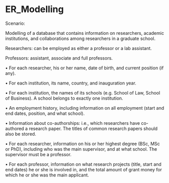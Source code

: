 # ER_Modelling

Scenario:

Modelling of a database that contains information on researchers, academic institutions, and collaborations among researchers in a graduate school.

Researchers: can be employed as either a professor or a lab assistant.

Professors: assistant, associate and full professors.

• For each researcher, his or her name, date of birth, and current position (if any).

• For each institution, its name, country, and inauguration year.

• For each institution, the names of its schools (e.g. School of Law, School of Business). A school belongs to exactly
one institution.

• An employment history, including information on all employment (start and end dates, position, and what
school).

• Information about co-authorships: i.e., which researchers have co-authored a research paper. The titles of
common research papers should also be stored.

• For each researcher, information on his or her highest degree (BSc, MSc or PhD), including who was the main
supervisor, and at what school. The supervisor must be a professor.

• For each professor, information on what research projects (title, start and end dates) he or she is involved in,
and the total amount of grant money for which he or she was the main applicant.
